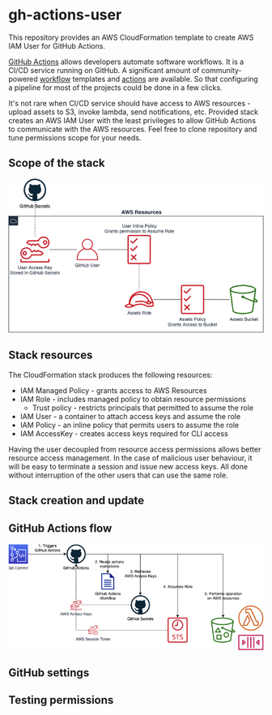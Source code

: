 # gh-actions-user

This repository provides an AWS CloudFormation template to create AWS IAM User for GitHub Actions.

[GitHub Actions](https://github.com/features/actions) allows developers automate software workflows. It is a CI/CD service running on GitHub. A significant amount of community-powered [workflow](https://docs.github.com/en/actions/learn-github-actions/introduction-to-github-actions#workflows) templates and [actions](https://docs.github.com/en/actions/creating-actions/about-actions) are available. So that configuring a pipeline for most of the projects could be done in a few clicks.

It's not rare when CI/CD service should have access to AWS resources - upload assets to S3, invoke lambda, send notifications, etc. Provided stack creates an AWS IAM User with the least privileges to allow GitHub Actions to communicate with the AWS resources. Feel free to clone repository and tune permissions scope for your needs.

## Scope of the stack
![GitHub User stack](/docs/gh-actions-user.png?raw=true "GitHub User stack")

## Stack resources
The CloudFormation stack produces the following resources:
* IAM Managed Policy - grants access to AWS Resources
* IAM Role - includes managed policy to obtain resource permissions
  * Trust policy - restricts principals that permitted to assume the role
* IAM User - a container to attach access keys and assume the role
* IAM Policy - an inline policy that permits users to assume the role
* IAM AccessKey - creates access keys required for CLI access

Having the user decoupled from resource access permissions allows better resource access management. In the case of malicious user behaviour, it will be easy to terminate a session and issue new access keys. All done without interruption of the other users that can use the same role. 

## Stack creation and update

## GitHub Actions flow
![GitHub Actions flow](/docs/gh-actions-flow.png?raw=true "GitHub Actions flow")

## GitHub settings

## Testing permissions
